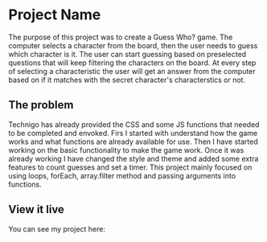 # Project Name

The purpose of this project was to create a Guess Who? game. The computer selects a character from the board, then the user needs to guess which character is it. The user can start guessing based on preselected questions that will keep filtering the characters on the board. At every step of selecting a characteristic the user will get an answer from the computer based on if it matches with the secret character's characterstics or not.

## The problem

Technigo has already provided the CSS and some JS functions that needed to be completed and envoked. Firs I started with understand how the game works and what functions are already available for use. Then I have started working on the basic functionality to make the game work. Once it was already working I have changed the style and theme and added some extra features to count guesses and set a timer.
This project mainly focused on using loops, forEach, array.filter method and passing arguments into functions.

## View it live

You can see my project here:

